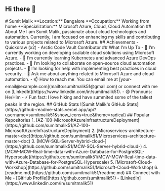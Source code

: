 ## Hi there 👋

<!--
**sumitmalik51/sumitmalik51** is a ✨ _special_ ✨ repository because its `README.md` (this file) appears on your GitHub profile.

--!>

# Sumit Malik

**Location:** Bangalore  
**Occupation:** Working from home  
**Specialization:** Microsoft Azure, Cloud, Cloud Automation

## About Me
I am Sumit Malik, passionate about cloud technologies and automation. Currently, I am focused on enhancing my skills and contributing to various projects related to Microsoft Azure.

## Achievements
- Quickdraw (x2)
- Arctic Code Vault Contributor

## What I'm Up To
- 🔭 I’m currently working on developing scalable cloud solutions using Microsoft Azure.
- 🌱 I’m currently learning Kubernetes and advanced Azure DevOps practices.
- 👯 I’m looking to collaborate on open-source cloud automation projects.
- 🤔 I’m looking for help with implementing best practices in cloud security.
- 💬 Ask me about anything related to Microsoft Azure and cloud automation.
- 📫 How to reach me: You can email me at [your-email@example.com](mailto:sumitmalik51@gmail.com) or connect with me on [LinkedIn](https://www.linkedin.com/in/sumitmalik51).
- 😄 Pronouns: He/Him
- ⚡ Fun fact: I love hiking and have summited some of the tallest peaks in the region.

## GitHub Stats
![Sumit Malik's GitHub Stats](https://github-readme-stats.vercel.app/api?username=sumitmalik51&show_icons=true&theme=radical)

## Popular Repositories
1. [AZ-100-MicrosoftAzureInfrastructureDeployment](https://github.com/sumitmalik51/AZ-100-MicrosoftAzureInfrastructureDeployment)
2. [Microservices-architecture-master-doc](https://github.com/sumitmalik51/Microservices-architecture-master-doc)
3. [MCW-SQL-Server-hybrid-cloud-](https://github.com/sumitmalik51/MCW-SQL-Server-hybrid-cloud-)
4. [MCW-MCW-Real-time-data-with-Azure-Database-for-PostgreSQL-Hyperscale](https://github.com/sumitmalik51/MCW-MCW-Real-time-data-with-Azure-Database-for-PostgreSQL-Hyperscale)
5. [Microsoft-Cloud-Workshop](https://github.com/sumitmalik51/Microsoft-Cloud-Workshop)
6. [readme.md](https://github.com/sumitmalik51/readme.md)

## Connect with Me
- [GitHub Profile](https://github.com/sumitmalik51)
- [LinkedIn](https://www.linkedin.com/in/sumitmalik51)
